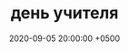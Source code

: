 ---
layout: post
title:  "день учителя"
date:   2020-09-05 20:00:00 +0500
categories: video
number: 16
video: 6KzfPxfMSdQ
---